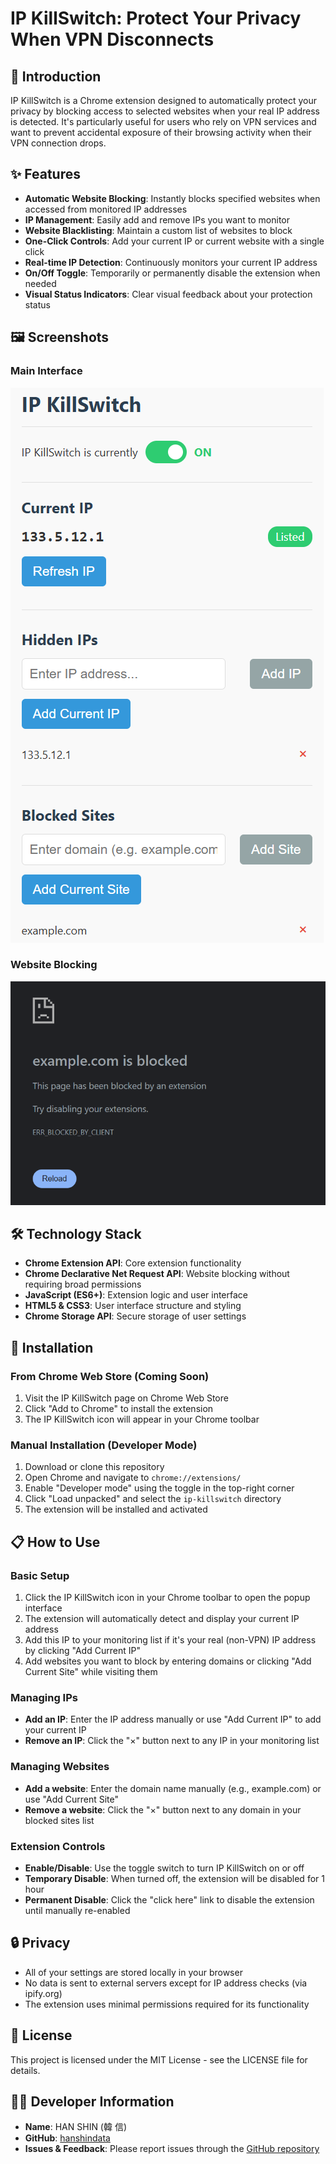 # IP KillSwitch: Protect Your Privacy When VPN Disconnects

## 📌 Introduction
IP KillSwitch is a Chrome extension designed to automatically protect your privacy by blocking access to selected websites when your real IP address is detected. It's particularly useful for users who rely on VPN services and want to prevent accidental exposure of their browsing activity when their VPN connection drops.

## ✨ Features
- **Automatic Website Blocking**: Instantly blocks specified websites when accessed from monitored IP addresses
- **IP Management**: Easily add and remove IPs you want to monitor
- **Website Blacklisting**: Maintain a custom list of websites to block
- **One-Click Controls**: Add your current IP or current website with a single click
- **Real-time IP Detection**: Continuously monitors your current IP address
- **On/Off Toggle**: Temporarily or permanently disable the extension when needed
- **Visual Status Indicators**: Clear visual feedback about your protection status

## 🖼️ Screenshots

### Main Interface
![Main Interface](screenshots/main_interface.png)

### Website Blocking
![Website Blocking](screenshots/website_blocking.png)

## 🛠️ Technology Stack
- **Chrome Extension API**: Core extension functionality
- **Chrome Declarative Net Request API**: Website blocking without requiring broad permissions
- **JavaScript (ES6+)**: Extension logic and user interface
- **HTML5 & CSS3**: User interface structure and styling
- **Chrome Storage API**: Secure storage of user settings

## 🚀 Installation

### From Chrome Web Store (Coming Soon)
1. Visit the IP KillSwitch page on Chrome Web Store
2. Click "Add to Chrome" to install the extension
3. The IP KillSwitch icon will appear in your Chrome toolbar

### Manual Installation (Developer Mode)
1. Download or clone this repository
2. Open Chrome and navigate to `chrome://extensions/`
3. Enable "Developer mode" using the toggle in the top-right corner
4. Click "Load unpacked" and select the `ip-killswitch` directory
5. The extension will be installed and activated

## 📋 How to Use

### Basic Setup
1. Click the IP KillSwitch icon in your Chrome toolbar to open the popup interface
2. The extension will automatically detect and display your current IP address
3. Add this IP to your monitoring list if it's your real (non-VPN) IP address by clicking "Add Current IP"
4. Add websites you want to block by entering domains or clicking "Add Current Site" while visiting them

### Managing IPs
- **Add an IP**: Enter the IP address manually or use "Add Current IP" to add your current IP
- **Remove an IP**: Click the "×" button next to any IP in your monitoring list

### Managing Websites
- **Add a website**: Enter the domain name manually (e.g., example.com) or use "Add Current Site"
- **Remove a website**: Click the "×" button next to any domain in your blocked sites list

### Extension Controls
- **Enable/Disable**: Use the toggle switch to turn IP KillSwitch on or off
- **Temporary Disable**: When turned off, the extension will be disabled for 1 hour
- **Permanent Disable**: Click the "click here" link to disable the extension until manually re-enabled

## 🔒 Privacy
- All of your settings are stored locally in your browser
- No data is sent to external servers except for IP address checks (via ipify.org)
- The extension uses minimal permissions required for its functionality

## 📄 License
This project is licensed under the MIT License - see the LICENSE file for details.

## 👨‍💻 Developer Information
- **Name**: HAN SHIN (韓 信)
- **GitHub**: [hanshindata](https://github.com/hanshindata)
- **Issues & Feedback**: Please report issues through the [GitHub repository](https://github.com/hanshindata/ip-killswitch/issues)
